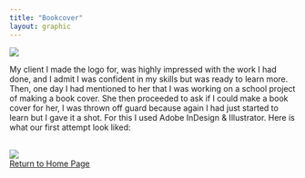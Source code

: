 ```yaml
---
title: "Bookcover"
layout: graphic
---
```


<!-- BOOKCOVER WORK -->    
<section class="cover-work">
    <div class="center">
    <img src="/images/bookcover.jpg"/>
    </div>
    <div class="work-page">
    <div class="work-page-content">
    <p>My client I made the logo for, was highly impressed with the work I had done, and I admit I was confident in my skills but was ready to learn more.  Then, one day I had mentioned to her that I was working on a school project of making a book cover. She then proceeded to ask if I could make a book cover for her, I was thrown off guard because again I had just started to learn but I gave it a shot.  For this I used Adobe InDesign & Illustrator.
        Here is what our first attempt look liked:</p>
    </div>
    </div>
    <br>
        <div class="center">
        <img src="/images/orgcover.jpg"/>
        </div>
    <a href="/index.html" class="button">Return to Home Page</a>
</section> 